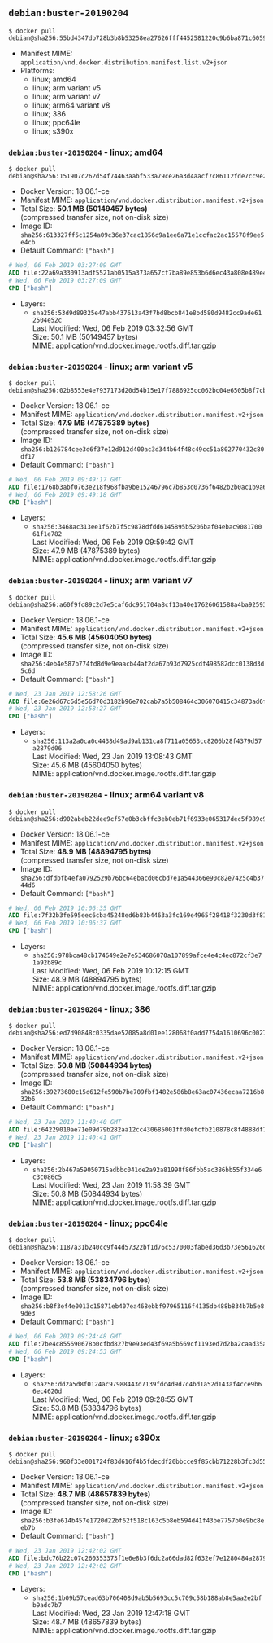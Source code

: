 ## `debian:buster-20190204`

```console
$ docker pull debian@sha256:55bd4347db728b3b8b53258ea27626fff4452581220c9b6ba871c60592639012
```

-	Manifest MIME: `application/vnd.docker.distribution.manifest.list.v2+json`
-	Platforms:
	-	linux; amd64
	-	linux; arm variant v5
	-	linux; arm variant v7
	-	linux; arm64 variant v8
	-	linux; 386
	-	linux; ppc64le
	-	linux; s390x

### `debian:buster-20190204` - linux; amd64

```console
$ docker pull debian@sha256:151907c262d54f74463aabf533a79ce26a3d4aacf7c86112fde7cc9e277bcadb
```

-	Docker Version: 18.06.1-ce
-	Manifest MIME: `application/vnd.docker.distribution.manifest.v2+json`
-	Total Size: **50.1 MB (50149457 bytes)**  
	(compressed transfer size, not on-disk size)
-	Image ID: `sha256:613327ff5c1254a09c36e37cac1856d9a1ee6a71e1ccfac2ac15578f9ee5e4cb`
-	Default Command: `["bash"]`

```dockerfile
# Wed, 06 Feb 2019 03:27:09 GMT
ADD file:22a69a330913adf5521ab0515a373a657cf7ba89e853b6d6ec43a808e489e481 in / 
# Wed, 06 Feb 2019 03:27:09 GMT
CMD ["bash"]
```

-	Layers:
	-	`sha256:53d9d89325e47abb437613a43f7bd8bcb841e8bd580d9482cc9ade612504e52c`  
		Last Modified: Wed, 06 Feb 2019 03:32:56 GMT  
		Size: 50.1 MB (50149457 bytes)  
		MIME: application/vnd.docker.image.rootfs.diff.tar.gzip

### `debian:buster-20190204` - linux; arm variant v5

```console
$ docker pull debian@sha256:02b8553e4e7937173d20d54b15e17f7886925cc062bc04e6505b8f7cbff4d00d
```

-	Docker Version: 18.06.1-ce
-	Manifest MIME: `application/vnd.docker.distribution.manifest.v2+json`
-	Total Size: **47.9 MB (47875389 bytes)**  
	(compressed transfer size, not on-disk size)
-	Image ID: `sha256:b126784cee3d6f37e12d912d400ac3d344b64f48c49cc51a802770432c80df17`
-	Default Command: `["bash"]`

```dockerfile
# Wed, 06 Feb 2019 09:49:17 GMT
ADD file:1768b3abf0763e218f968fba9be15246796c7b853d0736f6482b2b0ac1b9a61a in / 
# Wed, 06 Feb 2019 09:49:18 GMT
CMD ["bash"]
```

-	Layers:
	-	`sha256:3468ac313ee1f62b7f5c9878dfdd6145895b5206baf04ebac908170061f1e782`  
		Last Modified: Wed, 06 Feb 2019 09:59:42 GMT  
		Size: 47.9 MB (47875389 bytes)  
		MIME: application/vnd.docker.image.rootfs.diff.tar.gzip

### `debian:buster-20190204` - linux; arm variant v7

```console
$ docker pull debian@sha256:a60f9fd89c2d7e5caf6dc951704a8cf13a40e17626061588a4ba925933951f3b
```

-	Docker Version: 18.06.1-ce
-	Manifest MIME: `application/vnd.docker.distribution.manifest.v2+json`
-	Total Size: **45.6 MB (45604050 bytes)**  
	(compressed transfer size, not on-disk size)
-	Image ID: `sha256:4eb4e587b774fd8d9e9eaacb44af2da67b93d7925cdf498582dcc0138d3d5c6d`
-	Default Command: `["bash"]`

```dockerfile
# Wed, 23 Jan 2019 12:58:26 GMT
ADD file:6e26d67c6d5e56d70d3182b96e702cab7a5b508464c306070415c34873ad6fb8 in / 
# Wed, 23 Jan 2019 12:58:27 GMT
CMD ["bash"]
```

-	Layers:
	-	`sha256:113a2a0ca0c4438d49ad9ab131ca8f711a05653cc8206b28f4379d57a2879d06`  
		Last Modified: Wed, 23 Jan 2019 13:08:43 GMT  
		Size: 45.6 MB (45604050 bytes)  
		MIME: application/vnd.docker.image.rootfs.diff.tar.gzip

### `debian:buster-20190204` - linux; arm64 variant v8

```console
$ docker pull debian@sha256:d902abeb22dee9cf57e0b3cbffc3eb0eb71f6933e065317dec5f989c982807ee
```

-	Docker Version: 18.06.1-ce
-	Manifest MIME: `application/vnd.docker.distribution.manifest.v2+json`
-	Total Size: **48.9 MB (48894795 bytes)**  
	(compressed transfer size, not on-disk size)
-	Image ID: `sha256:dfdbfb4efa0792529b76bc64ebacd06cbd7e1a544366e90c82e7425c4b3744d6`
-	Default Command: `["bash"]`

```dockerfile
# Wed, 06 Feb 2019 10:06:35 GMT
ADD file:7f32b3fe595eec6cba45248ed6b83b4463a3fc169e4965f28418f3230d3f815f in / 
# Wed, 06 Feb 2019 10:06:37 GMT
CMD ["bash"]
```

-	Layers:
	-	`sha256:978bca48cb174649e2e7e534686070a107899afce4e4c4ec872cf3e71a92b89c`  
		Last Modified: Wed, 06 Feb 2019 10:12:15 GMT  
		Size: 48.9 MB (48894795 bytes)  
		MIME: application/vnd.docker.image.rootfs.diff.tar.gzip

### `debian:buster-20190204` - linux; 386

```console
$ docker pull debian@sha256:ed7d90848c0335dae52085a8d01ee128068f0add7754a1610696c00271daf887
```

-	Docker Version: 18.06.1-ce
-	Manifest MIME: `application/vnd.docker.distribution.manifest.v2+json`
-	Total Size: **50.8 MB (50844934 bytes)**  
	(compressed transfer size, not on-disk size)
-	Image ID: `sha256:39273680c15d612fe590b7be709fbf1482e586b8e63ac07436ecaa7216b832b6`
-	Default Command: `["bash"]`

```dockerfile
# Wed, 23 Jan 2019 11:40:40 GMT
ADD file:64229010ae71e09d79b282aa12cc430685001ffd0efcfb210878c8f4888df7f2 in / 
# Wed, 23 Jan 2019 11:40:41 GMT
CMD ["bash"]
```

-	Layers:
	-	`sha256:2b467a59050715adbbc041de2a92a81998f86fbb5ac386bb55f334e6c3c086c5`  
		Last Modified: Wed, 23 Jan 2019 11:58:39 GMT  
		Size: 50.8 MB (50844934 bytes)  
		MIME: application/vnd.docker.image.rootfs.diff.tar.gzip

### `debian:buster-20190204` - linux; ppc64le

```console
$ docker pull debian@sha256:1187a31b240cc9f44d57322bf1d76c5370003fabed36d3b73e561626d64eb070
```

-	Docker Version: 18.06.1-ce
-	Manifest MIME: `application/vnd.docker.distribution.manifest.v2+json`
-	Total Size: **53.8 MB (53834796 bytes)**  
	(compressed transfer size, not on-disk size)
-	Image ID: `sha256:b8f3ef4e0013c15871eb407ea468ebbf97965116f4135db488b834b7b5e89de3`
-	Default Command: `["bash"]`

```dockerfile
# Wed, 06 Feb 2019 09:24:48 GMT
ADD file:7be4c855690678b0cfbd827b9e93ed43f69a5b569cf1193ed7d2ba2caad35a77 in / 
# Wed, 06 Feb 2019 09:24:53 GMT
CMD ["bash"]
```

-	Layers:
	-	`sha256:dd2a5d8f0124ac97988443d7139fdc4d9d7c4bd1a52d143af4cce9b66ec4620d`  
		Last Modified: Wed, 06 Feb 2019 09:28:55 GMT  
		Size: 53.8 MB (53834796 bytes)  
		MIME: application/vnd.docker.image.rootfs.diff.tar.gzip

### `debian:buster-20190204` - linux; s390x

```console
$ docker pull debian@sha256:960f33e001724f83d616f4b5fdecdf20bbcce9f85cbb71228b3fc3d552315f6d
```

-	Docker Version: 18.06.1-ce
-	Manifest MIME: `application/vnd.docker.distribution.manifest.v2+json`
-	Total Size: **48.7 MB (48657839 bytes)**  
	(compressed transfer size, not on-disk size)
-	Image ID: `sha256:b3fe614b457e1720d22bf62f518c163c5b8eb594d41f43be7757b0e9bc8eeb7b`
-	Default Command: `["bash"]`

```dockerfile
# Wed, 23 Jan 2019 12:42:02 GMT
ADD file:bdc76b22c07c260353373f1e6e8b3f6dc2a66dad82f632ef7e1280484a2879b2 in / 
# Wed, 23 Jan 2019 12:42:02 GMT
CMD ["bash"]
```

-	Layers:
	-	`sha256:1b09b57cead63b706408d9ab5b5693cc5c709c58b188ab8e5aa2e2bfb9adc7b7`  
		Last Modified: Wed, 23 Jan 2019 12:47:18 GMT  
		Size: 48.7 MB (48657839 bytes)  
		MIME: application/vnd.docker.image.rootfs.diff.tar.gzip
